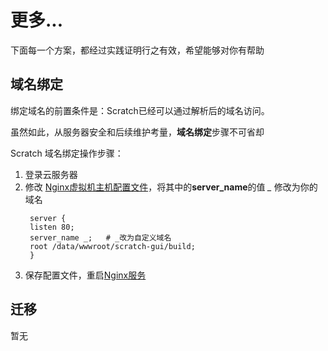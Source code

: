 # 更多...

下面每一个方案，都经过实践证明行之有效，希望能够对你有帮助

## 域名绑定

绑定域名的前置条件是：Scratch已经可以通过解析后的域名访问。  

虽然如此，从服务器安全和后续维护考量，**域名绑定**步骤不可省却  

Scratch 域名绑定操作步骤：

1. 登录云服务器
2. 修改 [Nginx虚拟机主机配置文件](/zh/stack-components.md#nginx)，将其中的**server_name**的值 *_* 修改为你的域名
   ```text
    server {
    listen 80;
    server_name _;   # _改为自定义域名
    root /data/wwwroot/scratch-gui/build;
    }
   ```
3. 保存配置文件，重启[Nginx服务](/zh/admin-services.md#nginx)


## 迁移

暂无
